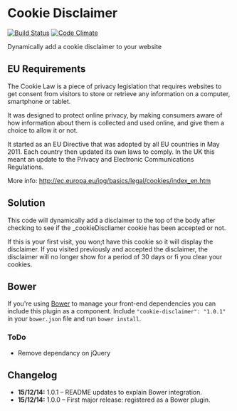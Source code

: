 # Cookie Disclaimer

[![Build Status](https://travis-ci.org/jonnyhaynes/cookie-disclaimer.svg?branch=master)](https://travis-ci.org/jonnyhaynes/cookie-disclaimer) [![Code Climate](https://codeclimate.com/github/jonnyhaynes/cookie-disclaimer/badges/gpa.svg)](https://codeclimate.com/github/jonnyhaynes/cookie-disclaimer)

Dynamically add a cookie disclaimer to your website

## EU Requirements

The Cookie Law is a piece of privacy legislation that requires websites to get consent from visitors to store or retrieve any information on a computer, smartphone or tablet.

It was designed to protect online privacy, by making consumers aware of how information about them is collected and used online, and give them a choice to allow it or not.

It started as an EU Directive that was adopted by all EU countries in May 2011. Each country then updated its own laws to comply. In the UK this meant an update to the Privacy and Electronic Communications Regulations.

More info: http://ec.europa.eu/ipg/basics/legal/cookies/index_en.htm

## Solution

This code will dynamically add a disclaimer to the top of the body after checking to see if the _cookieDiscliamer cookie has been accepted or not.

If this is your first visit, you won;t have this cookie so it will display the disclaimer. If you visited previously and accepted the disclaimer, the disclaimer will no longer show for a period of 30 days or fi you clear your cookies.

## Bower

If you're using [Bower](bower.io) to manage your front-end dependencies you can include this plugin as a component. Include `"cookie-disclaimer": "1.0.1"` in your `bower.json` file and run `bower install`.

### ToDo

- Remove dependancy on jQuery

## Changelog

- **15/12/14:** 1.0.1 – README updates to explain Bower integration.
- **15/12/14:** 1.0.0 – First major release: registered as a Bower plugin.
